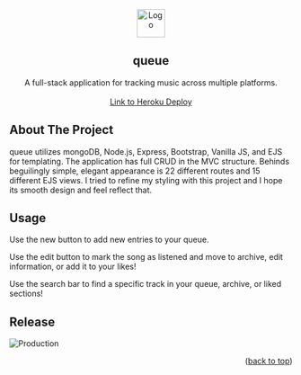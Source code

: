 <div align="center">
  <a href="https://github.com/coriocharles/MusicBlog">
    <img src="https://i.imgur.com/UnwNT6W.png" alt="Logo" width="50" height="50">
  </a>
  <h2 align="center">queue</h2>
  <p align="center">
    A full-stack application for tracking music across multiple platforms.
    <br />
    <br />
    <a href="https://obscure-temple-98030.herokuapp.com">Link to Heroku Deploy</a>
  </p>
    
</div>

<!-- ABOUT THE PROJECT -->
## About The Project
queue utilizes mongoDB, Node.js, Express, Bootstrap, Vanilla JS, and EJS for templating. The application has full CRUD in the MVC structure.  Behinds beguilingly simple, elegant appearance is 22 different routes and 15 different EJS views.  I tried to refine my styling with this project and I hope its smooth design and feel reflect that.

## Usage
Use the new button to add new entries to your queue.
<img rel="https://i.imgur.com/pkdCxPT.png"><br>

Use the edit button to mark the song as listened and move to archive, edit information, or add it to your likes!
<img rel="https://i.imgur.com/CzRZ8ys.png"><br>

Use the search bar to find a specific track in your queue, archive, or liked sections!
<img rel="https://i.imgur.com/gfqkS5W.png"><br>

<!-- RELEASE -->
## Release

![Production](https://i.imgur.com/K6NZ5sb.png)



<p align="right">(<a href="#top">back to top</a>)</p>